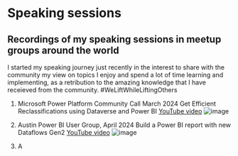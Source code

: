 # Speaking sessions

## Recordings of my speaking sessions in meetup groups around the world

I started my speaking journey just recently in the interest to share with the community my view on topics I enjoy and spend a lot of time learning and implementing, as a retribution to the amazing knowledge that I have receieved from the community. #WeLiftWhileLiftingOthers

1. Microsoft Power Platform Community Call March 2024
   Get Efficient Reclassifications using Dataverse and Power BI
   [YouTube video](https://youtu.be/IE91YxBWqvQ?si=0ZyGXA4xpy9wRlEY)
  ![image](https://github.com/user-attachments/assets/57a76baa-77da-4a59-8e0a-a1893f7b9aab)

2. Austin Power BI User Group, April 2024
   Build a Power BI report with new Dataflows Gen2
[YouTube video](https://youtu.be/BI7s4bBVw5o?si=-pecrge345hzYN9T)
![image](https://github.com/user-attachments/assets/17eba121-ab6a-4116-9724-2a30e79f90b7)

3. A

